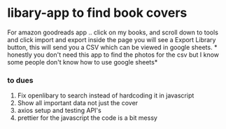 # libary-app to find book covers 


For amazon goodreads app .. click on my books, and scroll down to tools and click import and export inside the page you will see a Export Library button, this will send you a CSV which can be viewed in google sheets. * honestly you don't need this app to find the photos for the csv but I know some people don't know how to use google sheets*

### to dues
1. Fix openlibary to search instead of hardcoding it in javascript
2.  Show all important data not just the cover 
3.  axios setup and testing API's
4.  prettier for the javascript the code is a bit messy 
